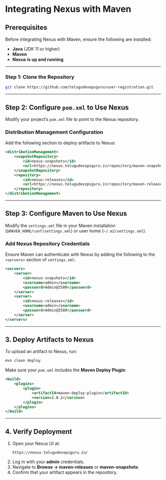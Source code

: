 # **Integrating Nexus with Maven**

## **Prerequisites**
Before integrating Nexus with Maven, ensure the following are installed:

- **Java** (JDK 11 or higher)
- **Maven**
- **Nexus is up and running**

---

### **Step 1: Clone the Repository**  
```sh
git clone https://github.com/telugudevopsguru/user-registration.git
```

---

## **Step 2: Configure `pom.xml` to Use Nexus**
Modify your project’s `pom.xml` file to point to the Nexus repository.

### **Distribution Management Configuration**
Add the following section to deploy artifacts to Nexus:

```xml
<distributionManagement>
    <snapshotRepository>
        <id>nexus-snapshots</id>
        <url>https://nexus.telugudevopsguru.in/repository/maven-snapshots/</url>
    </snapshotRepository>
    <repository>
        <id>nexus-releases</id>
        <url>https://nexus.telugudevopsguru.in/repository/maven-releases/</url>
    </repository>
</distributionManagement>
```
---
## **Step 3: Configure Maven to Use Nexus**
Modify the `settings.xml` file in your Maven installation (`$MAVEN_HOME/conf/settings.xml`) or user home (`~/.m2/settings.xml`).

### **Add Nexus Repository Credentials**
Ensure Maven can authenticate with Nexus by adding the following to the `<servers>` section of `settings.xml`:

```xml
<servers>
    <server>
        <id>nexus-snapshots</id>
        <username>admin</username>
        <password>Admin@2580</password>
    </server>
    <server>
        <id>nexus-releases</id>
        <username>admin</username>
        <password>Admin@2580</password>
    </server>
</servers>
```
---

## **3. Deploy Artifacts to Nexus**
To upload an artifact to Nexus, run:

```sh
mvn clean deploy
```

Make sure your `pom.xml` includes the **Maven Deploy Plugin**:

```xml
<build>
    <plugins>
        <plugin>
            <artifactId>maven-deploy-plugin</artifactId>
            <version>2.8.2</version>
        </plugin>
    </plugins>
</build>
```

---

## **4. Verify Deployment**
1. Open your Nexus UI at:
   ```
   https://nexus.telugudevopsguru.in/
   ```
2. Log in with your **admin** credentials.
3. Navigate to **Browse → maven-releases** or **maven-snapshots**.
4. Confirm that your artifact appears in the repository.
